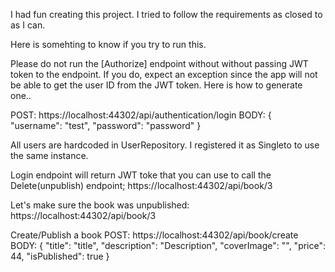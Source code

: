 I had fun creating this project. I tried to follow the requirements as closed to as I can.

Here is somehting to know if you try to run this.

Please do not run the [Authorize] endpoint without without passing JWT token to the endpoint.
If you do, expect an exception since the app will not be able to get the user ID from the JWT token.
Here is how to generate one..

POST: https://localhost:44302/api/authentication/login
BODY: 
	{
		"username": "test",
		"password": "password"
	}

All users are hardcoded in UserRepository. I registered it as Singleto to use the same instance.

Login endpoint will return JWT toke that you can use to call the Delete(unpublish) endpoint;
https://localhost:44302/api/book/3

Let's make sure the book was unpublished:
https://localhost:44302/api/book/3


Create/Publish a book
POST: https://localhost:44302/api/book/create
BODY: 
{
    "title": "title",
    "description": "Description",
    "coverImage": "",
    "price": 44,
    "isPublished": true
}







